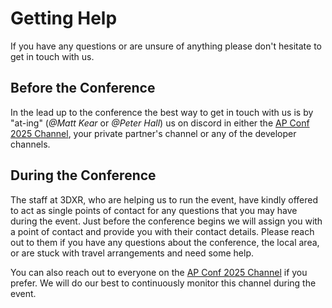 # Getting Help

If you have any questions or are unsure of anything please don't hesitate to get in touch with us.

## Before the Conference

In the lead up to the conference the best way to get in touch with us is by "at-ing" (_@Matt Kear_ or _@Peter Hall_) us on discord in either the [AP Conf 2025 Channel](https://discord.com/channels/674039678562861068/1326314979183562823), your private partner's channel or any of the developer channels.

## During the Conference

The staff at 3DXR, who are helping us to run the event, have kindly offered to act as single points of contact for any questions that you may have during the event. Just before the conference begins we will assign you with a point of contact and provide you with their contact details. Please reach out to them if you have any questions about the conference, the local area, or are stuck with travel arrangements and need some help.

You can also reach out to everyone on the [AP Conf 2025 Channel](https://discord.com/channels/674039678562861068/1326314979183562823) if you prefer. We will do our best to continuously monitor this channel during the event.
